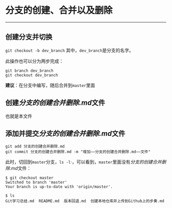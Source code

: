 # 分支的创建、合并以及删除
****
## 创建分支并切换
`git checkout -b dev_branch`
其中，`dev_branch`是分支的名字。

此操作也可以分为两步完成：
```
git branch dev_branch
git checkout dev_branch
```
**建议**：在分支中编写，随后合并到`master`里面

## 创建*分支的创建合并删除.md*文件
也就是本文件

## 添加并提交*分支的创建合并删除.md*文件
```
git add 分支的创建合并删除.md
git commit 分支的创建合并删除.md -m "增加——分支的创建合并删除.md——文件"
```
此时，切回到`master`分支，`ls -l`·，可以看到，`master`里面没有*分支的创建合并删除.md*文件：
```
$ git checkout master
Switched to branch 'master'
Your branch is up-to-date with 'origin/master'.

$ ls
Git学习总结.md  README.md  版本回退.md  创建本地仓库并上传到Github上的步奏.md
```